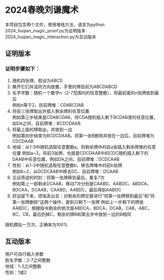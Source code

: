 # 2024春晚刘谦魔术
本项目包含两个文件，使用堆栈方法，语言为python      
2024_liuqian_magic_proof.py为证明版本      
2024_liuqian_magic_interaction.py为互动版本

## 证明版本
### 证明步骤如下：
1. 随机四张牌，假设为ABCD      
2. 撕开它们并且同方向放置，手里的牌目前为ABCDABCD      
3. 名字字数：随机一个数字n（2-7范围内的任意整数），将最前面的n张牌放到最后            
   例如n等于2，目前牌堆：CDABCDAB      
4. 将前三张牌取出并插入剩余牌的任意位置          
   例如第三步结束是CDABCDAB，将CDA随机插入剩下BCDAB里的任意位置，如DA之间，目前牌堆：BCDCDAAB      
5. 将最上面的牌取出，并放到一边          
   例如第四步结束为BCDCDAAB，将第一张B删除并放在一边后，目前牌堆为CDCDAAB      
6. 地域：从1-3中随机选取任意整数a，将剩余牌中的前a张插入剩余牌堆的任意位置
   例如a=3，将前3张牌，也就是CDCDAAB中的CDC随机插入剩下的DAAB中任意位置，例如DA之间，目前牌堆：DCDCAAB      
7. 性别：从1-2中随机选取任意整数b，移去牌堆中的前b张牌        
    例如b=2，从DCDCAAB中移去DC，目前牌堆：DCAAB      
8. 见证奇迹的时刻：将第一张牌移到最后，重复7次      
    例如第上一部剩余DCAAB，移动7次分别是CAABD，AABDC，ABDCA，BDCAA，DCAAB，CAABD，AABDC，最后得到AABDC      
9. 好运留下来，烦恼丢出去：对剩余的牌交替进行“将第一张牌移到最后”和“将第一张牌删除”这两个操作，直到只剩下一张牌
    例如上一步剩下的牌是AABDC，根据指令剩余的依次是ABDCA，BDCA，DCAB，CAB，ABC，BC，CB，最后扔掉C，剩余的牌B和第五步中放到一边的B相同     
              
随机模拟一万次，正确率为100%


## 互动版本
用户可自行输入参数      
姓名字数：2-7之间整数      
地域：1-3之间整数      
性别：1或2
